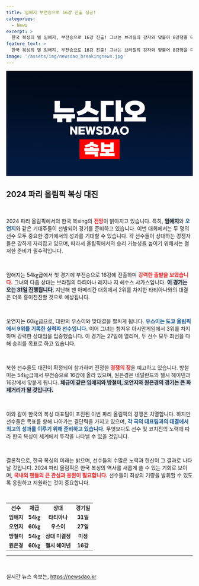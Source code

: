 ```yaml
---
title: 임애지 부전승으로 16강 진출 성공!
categories:
  - News
excerpt: >
  한국 복싱의 별 임애지, 부전승으로 16강 진출! 그녀는 브라질의 강자와 맞붙어 8강행을 다툰다. 오연지는 대만의 우스이와 격돌, 남북 대결의 가능성도! 긴장감 넘치는 순간을 놓치지 마세요!
feature_text: >
  한국 복싱의 별 임애지, 부전승으로 16강 진출! 그녀는 브라질의 강자와 맞붙어 8강행을 다툰다. 오연지는 대만의 우스이와 격돌, 남북 대결의 가능성도! 긴장감 넘치는 순간을 놓치지 마세요!
image: '/assets/img/newsdao_breakingnews.jpg'
---
```


<p><img src="/assets/img/newsdao_breakingnews.jpg" alt="implanttips 속보" /></p>

<h2 data-ke-size="size26">2024 파리 올림픽 복싱 대진</h2>

<p data-ke-size="size16">&nbsp;</p>

<p>2024 파리 올림픽에서의 한국 복sing의 <b><span style="color: #ee2323;">전망</span></b>이 밝아지고 있습니다. 특히, <b><span style="background-color: #21538527;">임애지</span></b>와 <b><span style="color: #1a5490;">오연지</span></b>와 같은 기대주들이 선발되어 경기를 준비하고 있습니다. 이번 대회에서는 두 명의 선수 모두 중요한 경기에서의 성과를 기대할 수 있습니다. 각 선수들이 상대하는 경쟁자들은 강하게 자리잡고 있으며, 따라서 올림픽에서의 승리 가능성을 높이기 위해서는 철저한 준비가 필수적입니다.</p>

<p data-ke-size="size16">&nbsp;</p>

<p>임애지는 54㎏급에서 첫 경기에 부전승으로 16강에 진출하며 <b><span style="color: #ee2323;">강력한 출발을 보였습니다.</span></b> 그녀의 다음 상대는 브라질의 타티아나 레지나 지 헤수스 샤가스입니다. <b><span style="background-color: #21538527;">이 경기는 오는 31일 진행됩니다.</span></b> 지난해 팬 아메리칸 대회에서 2위를 차지한 타티아나와의 대결은 더욱 흥미진진할 것으로 예상됩니다.</p>

<p data-ke-size="size16">&nbsp;</p>

<p>오연지는 60㎏급으로, 대만의 우스이와 맞대결을 펼치게 됩니다. <b><span style="color: #1a5490;">우스이는 도쿄 올림픽에서 9위를 기록한 실력파 선수입니다.</span></b> 이어 그녀는 항저우 아시안게임에서 3위를 차지하며 강력한 상대임을 입증했습니다. 이 경기는 27일에 열리며, 두 선수 모두 최선을 다해 승리를 목표로 하고 있습니다.</p>

<p data-ke-size="size16">&nbsp;</p>

<p>북한 선수들도 대진이 확정되어 참가하며 진정한 <b><span style="color: #ee2323;">경쟁의 장</span></b>을 예고하고 있습니다. 방철미는 54㎏급에서 부전승으로 16강에 올라 있으며, 원은경은 네덜란드의 첼시 헤이넨과 16강에서 맞붙게 됩니다. <b><span style="background-color: #21538527;">체급이 같은 임애지와 방철미, 오연지와 원은경의 경기는 큰 화제거리가 될 것입니다.</span></b></p>

<p data-ke-size="size16">&nbsp;</p>

<p>이와 같이 한국의 복싱 대표팀이 포진된 이번 파리 올림픽의 경쟁은 치열합니다. 하지만 선수들은 목표를 향해 나아가는 결단력을 가지고 있으며, <b><span style="color: #1a5490;">각 국의 대표팀과의 대결에서 최고의 성과를 이루기 위해 준비하고 있습니다.</span></b> 무엇보다도 선수 및 코치진의 노력에 따라 한국 복싱이 세계에서 두각을 나타낼 수 있을 것입니다.</p>

<p data-ke-size="size16">&nbsp;</p>

<p>결론적으로, 한국 복싱의 미래는 밝으며, 선수들의 수많은 노력과 헌신이 그 결과로 나타날 것입니다. 2024 파리 올림픽은 한국 복싱의 역사를 새롭게 쓸 수 있는 기회로 보이며, <b><span style="color: #ee2323;">국내외 팬들의 큰 관심과 응원이 필요합니다.</span></b> 선수들이 최상의 기량을 발휘할 수 있도록 응원하고 지원하는 것이 중요합니다.</p>

<p data-ke-size="size16">&nbsp;</p>

<table>
<tr>
<td style="text-align: center; height: 17px;"><b>선수</b></td>
<td style="text-align: center; height: 17px;"><b>체급</b></td>
<td style="text-align: center; height: 17px;"><b>상대</b></td>
<td style="text-align: center; height: 17px;"><b>경기일</b></td>
</tr>
<tr>
<td style="text-align: center; height: 17px;"><b>임애지</b></td>
<td style="text-align: center; height: 17px;"><b>54㎏</b></td>
<td style="text-align: center; height: 17px;"><b>타티아나</b></td>
<td style="text-align: center; height: 17px;"><b>31일</b></td>
</tr>
<tr>
<td style="text-align: center; height: 17px;"><b>오연지</b></td>
<td style="text-align: center; height: 17px;"><b>60㎏</b></td>
<td style="text-align: center; height: 17px;"><b>우스이</b></td>
<td style="text-align: center; height: 17px;"><b>27일</b></td>
</tr>
<tr>
<td style="text-align: center; height: 17px;"><b>방철미</b></td>
<td style="text-align: center; height: 17px;"><b>54㎏</b></td>
<td style="text-align: center; height: 17px;"><b>상대 미결정</b></td>
<td style="text-align: center; height: 17px;"><b>미정</b></td>
</tr>
<tr>
<td style="text-align: center; height: 17px;"><b>원은경</b></td>
<td style="text-align: center; height: 17px;"><b>60㎏</b></td>
<td style="text-align: center; height: 17px;"><b>첼시 헤이넨</b></td>
<td style="text-align: center; height: 17px;"><b>16강</b></td>
</tr>
</table>

<hr>

<p data-ke-size="size16">&nbsp;</p>
실시간 뉴스 속보는, <a href="https://newsdao.kr" rel="dofollow">https://newsdao.kr</a>


